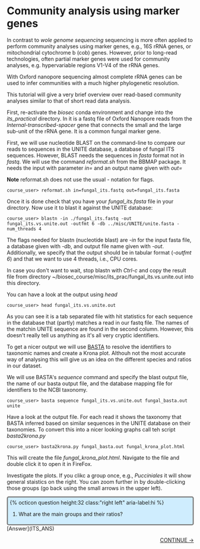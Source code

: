 # Community analysis using marker genes

In contrast to *wole genome sequencing* sequencing is more often applied to perform community analyses using marker genes, e.g., 16S rRNA genes, or mitochondrial cytochrome b (cob) genes. However, prior to long-read technologies, often partial marker genes were used for community analyses, e.g. hypervariable regions V1-V4 of the rRNA genes.

With Oxford nanopore sequencing almost complete rRNA genes can be used to infer communities with a much higher phylogenetic resolution. 

This tutorial will give a very brief overview over read-based community analyses similar to that of short read data analysis.

First, re-activate the *biosec* conda environment and change into the *its_practical* directory. In it is a fastq file of Oxford Nanopore reads from the *Internal-transcribed-spacer* gene that connects the small and the large sub-unit of the rRNA gene. It is a common fungal marker gene.

First, we will use nucleotide BLAST on the command-line to compare our reads to sequences in the UNITE database, a database of fungal ITS sequences. However, BLAST needs the sequences in *fasta* format not in *fastq*. We will use the command *reformat.sh* from the BBMAP package. It needs the input with parameter *in=* and an output name given with *out=*

**Note** reformat.sh does not use the usual *-* notation for flags.

    course_user> reformat.sh in=fungal_its.fastq out=fungal_its.fasta

Once it is done check that you have your *fungal_its.fasta* file in your directory. Now use it to blast it against the UNITE database: 

    course_user> blastn -in ./fungal_its.fastq -out fungal_its.vs.unite.out -outfmt 6 -db ../misc/UNITE/unite.fasta -num_threads 4

The flags needed for blastn (nucleotide blast) are *-in* for the input fasta file, a database given with *-db*, and output file name given with *-out*. Additionally, we specify  that the output should be in tabular format (*-outfmt 6*) and that we want to use 4 threads, i.e., CPU cores. 

In case you don't want to wait, stop blastn with *Ctrl-c* and copy the result file from directory ~/biosec_course/misc/its_prac/fungal_its.vs.unite.out into this directory.

You can have a look at the output using *head*

    course_user> head fungal_its.vs.unite.out

As you can see it is a tab separated file with hit statistics for each sequence in the database that (partly) matches a read in our fastq file. The names of the matchin UNITE sequence are found in the second column. However, this doesn't really tell us anything as it's all very cryptic identifiers.

To get a nicer output we will use [BASTA](https://github.com/timkahlke/BASTA) to resolve the identifiers to taxonomic names and create a Krona plot. Althouh not the most accurate way of analysing this will give us an idea on the different species and ratios in our dataset.

We will use BASTA's *sequence* command and specify the blast output file, the name of our basta output file, and the database mapping file for identifiers to the NCBI taxonomy.

    course_user> basta sequence fungal_its.vs.unite.out fungal_basta.out unite

Have a look at the output file. For each read it shows the taxonomy that BASTA inferred based on similar sequences in the UNITE database on their taxonomies. To convert this into a nicer looking graphs call teh script *basta2krona.py*

    course_user> basta2krona.py fungal_basta.out fungal_krona_plot.html

This will create the file *fungal_krona_plot.html*. Navigate to the file and double click it to open it in FireFox.

Investigate the plots. If you clikc a group once, e.g., *Pucciniales* it will show general staistics on the right. You can zoom further in by double-clicking those groups (go back using the small arrows in the upper left).

<div style="background-color:#cfedfe;border-radius:5px;border-style:solid;border-color:gray;padding:5px">
  {% octicon question height:32 class:"right left" aria-label:hi %}
  <ol>
    <li>What are the main groups and their ratios?</li>
</div>
[Answer](ITS_ANS)

<p align="right"><a href="https://bluemountainsanalytics.github.io/bma_ont_biosec_2022/END.html">CONTINUE -></a>
</p>
